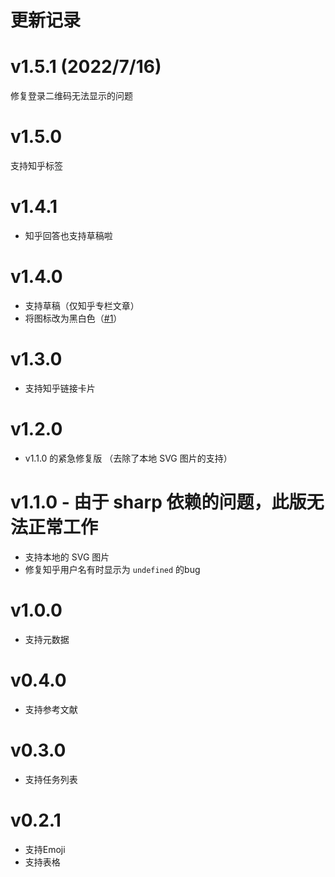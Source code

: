 # 更新记录

# v1.5.1 (2022/7/16)
修复登录二维码无法显示的问题

# v1.5.0
支持知乎标签

# v1.4.1
- 知乎回答也支持草稿啦

# v1.4.0
- 支持草稿（仅知乎专栏文章）
- 将图标改为黑白色（[#1](https://github.com/jks-liu/WPL-s/issues/1)）

# v1.3.0
- 支持知乎链接卡片

# v1.2.0
- v1.1.0 的紧急修复版 （去除了本地 SVG 图片的支持）

# v1.1.0 - 由于 sharp 依赖的问题，此版无法正常工作
- 支持本地的 SVG 图片
- 修复知乎用户名有时显示为 `undefined` 的bug

# v1.0.0
- 支持元数据

# v0.4.0
- 支持参考文献

# v0.3.0
- 支持任务列表

# v0.2.1
- 支持Emoji
- 支持表格

